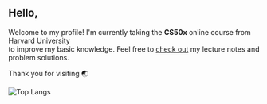 ## Hello,

Welcome to my profile! I'm currently taking the **CS50x** online course from Harvard University  
to improve my basic knowledge. Feel free to [check out](https://github.com/raydtutto/harvard-cs50x-2024) my lecture notes and problem solutions.

Thank you for visiting 🌏

![Top Langs](https://github-readme-stats.vercel.app/api/top-langs/?username=raydtutto&layout=compact)
